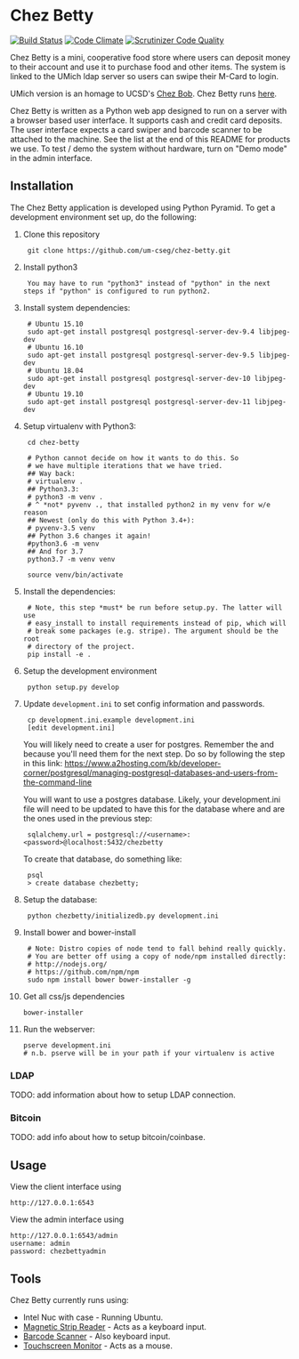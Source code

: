 Chez Betty
==========

[![Build Status](https://travis-ci.org/um-cseg/chez-betty.svg?branch=master)](https://travis-ci.org/um-cseg/chez-betty)
[![Code Climate](https://codeclimate.com/github/um-cseg/chez-betty/badges/gpa.svg)](https://codeclimate.com/github/um-cseg/chez-betty)
[![Scrutinizer Code Quality](https://scrutinizer-ci.com/g/um-cseg/chez-betty/badges/quality-score.png?b=master)](https://scrutinizer-ci.com/g/um-cseg/chez-betty/?branch=master)

Chez Betty is a mini, cooperative food store where users can deposit money to their account
and use it to purchase food and other items. The system is linked
to the UMich ldap server so users can swipe their M-Card to login.

UMich version is an homage to UCSD's [Chez Bob](http://chezbob.ucsd.edu/).
Chez Betty runs [here](http://chezbetty.store).

Chez Betty is written as a Python web app designed to run on a server with
a browser based user interface. It supports cash and credit card deposits. The
user interface expects a card swiper and barcode scanner to be attached to
the machine. See the list at the end of this README for products we use.
To test / demo the system without hardware, turn on "Demo mode" in the admin
interface.

Installation
------------

The Chez Betty application is developed using Python Pyramid. To get a
development environment set up, do the following:

1. Clone this repository

        git clone https://github.com/um-cseg/chez-betty.git

2. Install python3

        You may have to run "python3" instead of "python" in the next steps if "python" is configured to run python2.

3. Install system dependencies:

        # Ubuntu 15.10
        sudo apt-get install postgresql postgresql-server-dev-9.4 libjpeg-dev
        # Ubuntu 16.10
        sudo apt-get install postgresql postgresql-server-dev-9.5 libjpeg-dev
        # Ubuntu 18.04
        sudo apt-get install postgresql postgresql-server-dev-10 libjpeg-dev
        # Ubuntu 19.10
        sudo apt-get install postgresql postgresql-server-dev-11 libjpeg-dev

4. Setup virtualenv with Python3:

        cd chez-betty

        # Python cannot decide on how it wants to do this. So
        # we have multiple iterations that we have tried.
        ## Way back:
        # virtualenv .
        ## Python3.3:
        # python3 -m venv .
        # ^ *not* pyvenv ., that installed python2 in my venv for w/e reason
        ## Newest (only do this with Python 3.4+):
        # pyvenv-3.5 venv
        ## Python 3.6 changes it again!
        #python3.6 -m venv
        ## And for 3.7
        python3.7 -m venv venv

        source venv/bin/activate

5. Install the dependencies:

        # Note, this step *must* be run before setup.py. The latter will use
        # easy_install to install requirements instead of pip, which will
        # break some packages (e.g. stripe). The argument should be the root
        # directory of the project.
        pip install -e .

6. Setup the development environment

        python setup.py develop

7. Update `development.ini` to set config information and passwords.

        cp development.ini.example development.ini
        [edit development.ini]
        
    You will likely need to create a user for postgres. Remember the <username> and <password> because you'll need them for the next step. Do so by following the step in this link:
        https://www.a2hosting.com/kb/developer-corner/postgresql/managing-postgresql-databases-and-users-from-the-command-line

    You will want to use a postgres database. Likely, your development.ini file
    will need to be updated to have this for the database where <username> and <password> are the ones used in the previous step:

        sqlalchemy.url = postgresql://<username>:<password>@localhost:5432/chezbetty

    To create that database, do something like:

        psql
        > create database chezbetty;

8. Setup the database:

        python chezbetty/initializedb.py development.ini

9. Install bower and bower-install

        # Note: Distro copies of node tend to fall behind really quickly.
        # You are better off using a copy of node/npm installed directly:
        # http://nodejs.org/
        # https://github.com/npm/npm
        sudo npm install bower bower-installer -g

10. Get all css/js dependencies

        bower-installer

11. Run the webserver:

        pserve development.ini
        # n.b. pserve will be in your path if your virtualenv is active


### LDAP

TODO: add information about how to setup LDAP connection.

### Bitcoin

TODO: add info about how to setup bitcoin/coinbase.

Usage
-----

View the client interface using

    http://127.0.0.1:6543

View the admin interface using

    http://127.0.0.1:6543/admin
    username: admin
    password: chezbettyadmin

Tools
-----

Chez Betty currently runs using:

- Intel Nuc with case - Running Ubuntu.
- [Magnetic Strip Reader](https://www.cdw.com/shop/products/MagTek-SureSwipe-Reader-USB-HID-Keyboard-Interface-magnetic-card-reader/1140626.aspx) - Acts as a keyboard input.
- [Barcode Scanner](https://www.cdw.com/shop/products/Motorola-LS2208-barcode-scanner-scanner-and-USB-cable-included/3021140.aspx) - Also keyboard input.
- [Touchscreen Monitor](http://www.amazon.com/ViewSonic-TD2220-22-Inch-LED-Lit-Display/dp/B009F1IKFC) - Acts as a mouse.
